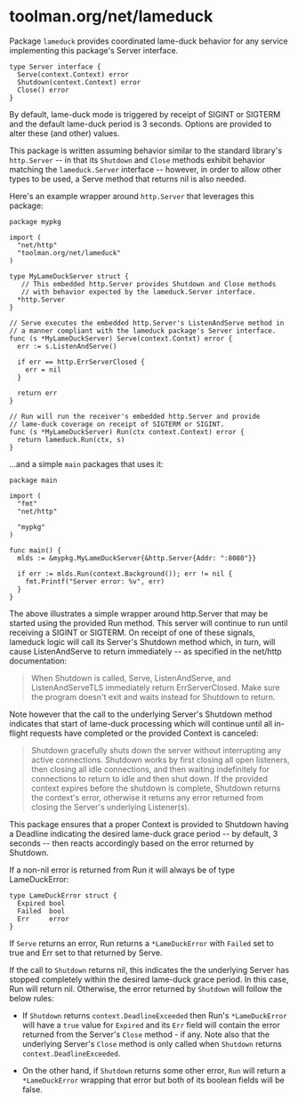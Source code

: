 

# toolman.org/net/lameduck

Package `lameduck` provides coordinated lame-duck behavior for any service
implementing this package's Server interface.

    type Server interface {
      Serve(context.Context) error
      Shutdown(context.Context) error
      Close() error
    }

By default, lame-duck mode is triggered by receipt of SIGINT or SIGTERM
and the default lame-duck period is 3 seconds.  Options are provided to
alter these (and other) values.

This package is written assuming behavior similar to the standard library's
`http.Server` -- in that its `Shutdown` and `Close` methods exhibit behavior
matching the `lameduck.Server` interface -- however, in order to allow other
types to be used, a Serve method that returns nil is also needed.

Here's an example wrapper around `http.Server` that leverages this package:

    package mypkg

    import (
      "net/http"
      "toolman.org/net/lameduck"
    )

    type MyLameDuckServer struct {
       // This embedded http.Server provides Shutdown and Close methods
       // with behavior expected by the lameduck.Server interface.
      *http.Server
    }
    
    // Serve executes the embedded http.Server's ListenAndServe method in
    // a manner compliant with the lameduck package's Server interface.
    func (s *MyLameDuckServer) Serve(context.Contxt) error {
      err := s.ListenAndServe()
    
      if err == http.ErrServerClosed {
        err = nil
      }
    
      return err
    }
    
    // Run will run the receiver's embedded http.Server and provide
    // lame-duck coverage on receipt of SIGTERM or SIGINT.
    func (s *MyLameDuckServer) Run(ctx context.Context) error {
      return lameduck.Run(ctx, s)
    }

...and a simple `main` packages that uses it:

    package main

    import (
      "fmt"
      "net/http"

      "mypkg"
    )

    func main() {
      mlds := &mypkg.MyLameDuckServer{&http.Server{Addr: ":8080"}}

      if err := mlds.Run(context.Background()); err != nil {
        fmt.Printf("Server error: %v", err)
      }
    }

The above illustrates a simple wrapper around http.Server that may be started
using the provided Run method. This server will continue to run until receiving
a SIGINT or SIGTERM. On receipt of one of these signals, lameduck logic will
call its Server's Shutdown method which, in turn, will cause ListenAndServe
to return immediately -- as specified in the net/http documentation:

> When Shutdown is called, Serve, ListenAndServe, and ListenAndServeTLS
> immediately return ErrServerClosed. Make sure the program doesn't exit and
> waits instead for Shutdown to return.

Note however that the call to the underlying Server's Shutdown method indicates
that start of lame-duck processing which will continue until all in-flight
requests have completed or the provided Context is canceled:

> Shutdown gracefully shuts down the server without interrupting any active
> connections. Shutdown works by first closing all open listeners, then
> closing all idle connections, and then waiting indefinitely for connections
> to return to idle and then shut down. If the provided context expires before
> the shutdown is complete, Shutdown returns the context's error, otherwise it
> returns any error returned from closing the Server's underlying Listener(s).

This package ensures that a proper Context is provided to Shutdown having
a Deadline indicating the desired lame-duck grace period -- by default,
3 seconds -- then reacts accordingly based on the error returned by Shutdown.

If a non-nil error is returned from Run it will always be of type
LameDuckError:

    type LameDuckError struct {
      Expired bool
      Failed  bool
      Err     error
    }

If `Serve` returns an error, Run returns a `*LameDuckError` with `Failed` set to
true and Err set to that returned by Serve.

If the call to `Shutdown` returns nil, this indicates the the underlying Server
has stopped completely within the desired lame-duck grace period. In this case,
Run will return nil.  Otherwise, the error returned by `Shutdown` will follow
the below rules:

* If `Shutdown` returns `context.DeadlineExceeded` then Run's `*LameDuckError`
  will have a `true` value for `Expired` and its `Err` field will contain the
  error returned from the Server's `Close` method - if any.  Note also that the
  underlying Server's `Close` method is only called when `Shutdown` returns
  `context.DeadlineExceeded`.

* On the other hand, if `Shutdown` returns some other error, `Run` will return
  a `*LameDuckError` wrapping that error but both of its boolean fields will be
  false.


